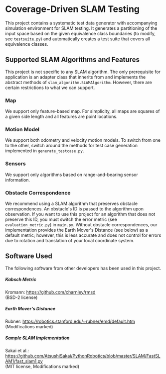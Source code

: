 # Coverage-Driven SLAM Testing

This project contains a systematic test data generator with accompanying simulation environment for SLAM testing. It generates a partitioning of the input space based on the given equivalence class boundaries (to modify, see ``testsuite.py``) and automatically creates a test suite that covers all equivalence classes.

## Supported SLAM Algorithms and Features

This project is not specific to any SLAM algorithm. The only prerequisite for application is an adapter class that inherits from and implements the abstract methods of ``slam_algorithm.SLAMAlgorithm``. However, there are certain restrictions to what we can support.

### Map

We support only feature-based map. For simplicity, all maps are squares of a given side length and all features are point locations.

### Motion Model

We support both odometry and velocity motion models. To switch from one to the other, switch around the methods for test case generation implemented in ``generate_testcase.py``.

### Sensors

We support only algorithms based on range-and-bearing sensor information.

### Obstacle Correspondence

We recommend using a SLAM algorithm that preserves obstacle correspondences. An obstacle's ID is passed to the algorithm upon observation. If you want to use this project for an algorithm that does not preserve this ID, you must switch the error metric (see ``evaluation_metric.py``) in ``main.py``. Without obstacle correspondences, our implementation provides the Earth Mover's Distance (see below) as a default metric; however, this is less accurate and does not control for errors due to rotation and translation of your local coordinate system.

## Software Used

The following software from other developers has been used in this project.

##### Kabsch Metric
Kromann: https://github.com/charnley/rmsd <br>
(BSD-2 license)

##### Earth Mover's Distance
Rubner: https://robotics.stanford.edu/~rubner/emd/default.htm <br>
(Modifications marked)

##### Sample SLAM Implementation
Sakai et al.: https://github.com/AtsushiSakai/PythonRobotics/blob/master/SLAM/FastSLAM1/fast_slam1.py <br>
(MIT license, Modifications marked)
